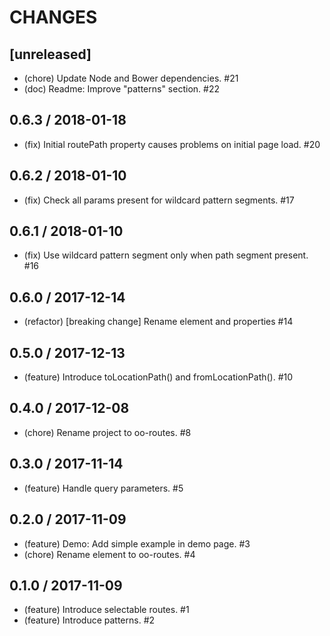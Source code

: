 # CHANGES

## [unreleased]

- (chore) Update Node and Bower dependencies. #21
- (doc) Readme: Improve "patterns" section. #22

## 0.6.3 / 2018-01-18

- (fix) Initial routePath property causes problems on initial page load. #20

## 0.6.2 / 2018-01-10

- (fix) Check all params present for wildcard pattern segments. #17

## 0.6.1 / 2018-01-10

- (fix) Use wildcard pattern segment only when path segment present. #16

## 0.6.0 / 2017-12-14

- (refactor) [breaking change] Rename element and properties #14

## 0.5.0 / 2017-12-13

- (feature) Introduce toLocationPath() and fromLocationPath(). #10

## 0.4.0 / 2017-12-08

- (chore) Rename project to oo-routes. #8

## 0.3.0 / 2017-11-14

- (feature) Handle query parameters. #5

## 0.2.0 / 2017-11-09

- (feature) Demo: Add simple example in demo page. #3
- (chore) Rename element to oo-routes. #4

## 0.1.0 / 2017-11-09

- (feature) Introduce selectable routes. #1
- (feature) Introduce patterns. #2
